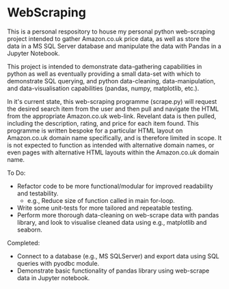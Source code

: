 # WebScraping

This is a personal respository to house my personal python web-scraping project intended to gather Amazon.co.uk price data, as well as store the data in a MS SQL Server database and manipulate the data with Pandas in a Jupyter Notebook.

This project is intended to demonstrate data-gathering capabilities in python as well as eventually providing a small data-set with which to demonstrate SQL querying, and python data-cleaning, data-manipulation, and data-visualisation capabilities (pandas, numpy, matplotlib, etc.).

In it's current state, this web-scraping programme (scrape.py) will request the desired search item from the user and then pull and navigate the HTML from the appropriate Amazon.co.uk web-link. Revelant data is then pulled, including the description, rating, and price for each item found.
This programme is written bespoke for a particular HTML layout on Amazon.co.uk domain name specifically, and is therefore limited in scope. It is not expected to function as intended with alternative domain names, or even pages with alternative HTML layouts within the Amazon.co.uk domain name.

To Do:
- Refactor code to be more functional/modular for improved readability and testability.
  - e.g., Reduce size of function called in main for-loop.
- Write some unit-tests for more tailored and repeatable testing.
- Perform more thorough data-cleaning on web-scrape data with pandas library, and look to visualise cleaned data using e.g., matplotlib and seaborn.

Completed:
- Connect to a database (e.g., MS SQLServer) and export data using SQL queries with pyodbc module.
- Demonstrate basic functionality of pandas library using web-scrape data in Jupyter notebook.
